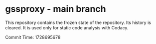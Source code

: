 # gssproxy - main branch

This repository contains the frozen state of the repository.
Its history is cleared. It is used only for static code
analysis with Codacy.

Commit Time: 1728695678